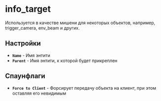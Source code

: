 ﻿# info_target

Используется в качестве мишени для некоторых объектов, например, trigger_camera, env_beam и других.

## Настройки

- **`Name`** - Имя энтити
- **`Parent`** - Имя энтити, к которой будет прикреплен

## Спаунфлаги

- **`Force to Client`** - Форсирует передачу объекта на клиент, при этом оставляя его невидимым
